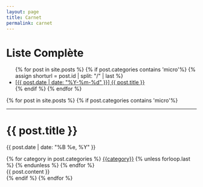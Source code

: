 ```yaml
---
layout: page
title: Carnet
permalink: carnet
---
```


<h1>Liste Complète</h1>

<ul>
{% for post in site.posts %}
    {% if post.categories contains 'micro'%}
        {% assign shorturl = post.id | split: "/" | last %}
        <li><a href = '..{{ post.url }}'>[{{ post.date | date: "%Y-%m-%d" }}] {{ post.title }}</a></li>
    {% endif %}
{% endfor %}
</ul>


{% for post in site.posts %}
    {% if post.categories contains 'micro'%}
<hr class = "bits-hr">
<div class = "bits">
<h1 class = "title">{{ post.title }}</h1>
<div>
<p class = "date">{{ post.date | date: "%B %e, %Y" }}</p>
<div class="tags">
{% for category in post.categories %}
<a href="{{site.baseurl}}/categories/#{{category|slugize}}">{{category}}</a>
{% unless forloop.last %}&nbsp;{% endunless %}
{% endfor %}
</div>
</div>
{{ post.content }}
</div>
    {% endif %}
{% endfor %}

